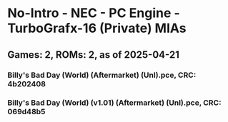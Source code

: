 # No-Intro - NEC - PC Engine - TurboGrafx-16 (Private) MIAs
## Games: 2, ROMs: 2, as of 2025-04-21

### Billy's Bad Day (World) (Aftermarket) (Unl).pce, CRC: 4b202408
### Billy's Bad Day (World) (v1.01) (Aftermarket) (Unl).pce, CRC: 069d48b5

